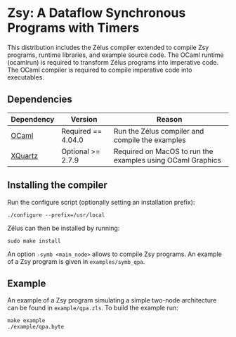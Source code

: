 # Zsy: A Dataflow Synchronous Programs with Timers

This distribution includes the Zélus compiler extended to compile Zsy
programs, runtime libraries, and example source code. The OCaml
runtime (ocamlrun) is required to transform Zélus programs into
imperative code. The OCaml compiler is required to compile imperative
code into executables.

## Dependencies

| Dependency | Version | Reason |
|------------|---------|--------|
| [OCaml](http://ocaml.org/) | Required == 4.04.0  | Run the Zélus compiler and compile the examples |
| [XQuartz](http://www.xquartz.org/) | Optional >= 2.7.9 | Required on MacOS to run the examples using OCaml Graphics |


## Installing the compiler

Run the configure script (optionally setting an installation prefix):

```
./configure --prefix=/usr/local
```

Zélus can then be installed by running:

```
sudo make install
```

An option `-symb <main_node>` allows to compile Zsy programs.
An example of a Zsy program is given in `examples/symb_qpa`.

## Example

An example of a Zsy program simulating a simple two-node architecture
can be found in `example/qpa.zls`. To build the example run:

```
make example
./example/qpa.byte
```
